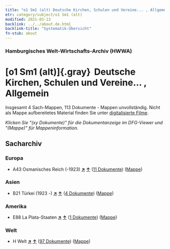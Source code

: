 ```yaml
---
title: "o1 Sm1 (alt) Deutsche Kirchen, Schulen und Vereine... , Allgemein"
etr: category/subject/o1 Sm1 (alt)
modified: 2021-03-13
backlink: ../../about.de.html
backlink-title: "Systematik-Übersicht"
fn-stub: about
---
```


### Hamburgisches Welt-Wirtschafts-Archiv (HWWA)
# [o1 Sm1 (alt)]{.gray}&#8201; Deutsche Kirchen, Schulen und Vereine... , Allgemein&#160; 




Insgesamt 4 Sach-Mappen, 113 Dokumente - Mappen unvollständig.
Nicht als Mappe aufbereitetes Material finden Sie unter [digitalisierte Filme](/film/h1_sh).

_Klicken Sie "(xy Dokumente)" für die Dokumentanzeige im DFG-Viewer und "(Mappe)" für Mappeninformation._

## Sacharchiv




### Europa

- A43 Osmanisches Reich (-1923) [**&nearr;**](../../../geo/i/141034/about.de.html "Osmanisches Reich (-1923) (alle Mappen)") [**&uarr;**](../../../geo/about.de.html#A43 "Ländersystematik") (<a href="https://pm20.zbw.eu/dfgview/sh/141034,145910" title="über: Osmanisches Reich (-1923) : Deutsche Kirchen, Schulen und Vereine... , Allgemein" target="_blank">11 Dokumente</a>) ([Mappe](http://purl.org/pressemappe20/folder/sh/141034,145910))

### Asien

- B21 Türkei (1923 -) [**&nearr;**](../../../geo/i/141111/about.de.html "Türkei (1923 -) (alle Mappen)") [**&uarr;**](../../../geo/about.de.html#B21 "Ländersystematik") (<a href="https://pm20.zbw.eu/dfgview/sh/141111,145910" title="über: Türkei (1923 -) : Deutsche Kirchen, Schulen und Vereine... , Allgemein" target="_blank">4 Dokumente</a>) ([Mappe](http://purl.org/pressemappe20/folder/sh/141111,145910))

### Amerika

- E88 La Plata-Staaten [**&nearr;**](../../../geo/i/141693/about.de.html "La Plata-Staaten (alle Mappen)") [**&uarr;**](../../../geo/about.de.html#E88 "Ländersystematik") (<a href="https://pm20.zbw.eu/dfgview/sh/141693,145910" title="über: La Plata-Staaten : Deutsche Kirchen, Schulen und Vereine... , Allgemein" target="_blank">1 Dokumente</a>) ([Mappe](http://purl.org/pressemappe20/folder/sh/141693,145910))

### Welt

- H Welt [**&nearr;**](../../../geo/i/141728/about.de.html "Welt (alle Mappen)") [**&uarr;**](../../../geo/about.de.html#H "Ländersystematik") (<a href="https://pm20.zbw.eu/dfgview/sh/141728,145910" title="über: Welt : Deutsche Kirchen, Schulen und Vereine... , Allgemein" target="_blank">97 Dokumente</a>) ([Mappe](http://purl.org/pressemappe20/folder/sh/141728,145910))


